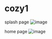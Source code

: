 # cozy1

splash page
![image](https://user-images.githubusercontent.com/56964592/202218486-0b7c6d5f-3834-4c1b-993b-6b1f82f29415.png)

home page
![image](https://user-images.githubusercontent.com/56964592/202218607-d6710f86-9cab-4bad-914e-953081ba4e7c.png)
